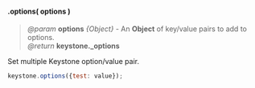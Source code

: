 #### .options( options )
> *@param* **options** _{Object}_  - An **Object** of key/value pairs to add to options.  
> _@return_ **keystone._options** 

Set multiple Keystone option/value pair.

```javascript
keystone.options({test: value});
```
<div class="code-header addGitHubLink" data-file="lib/core/options.js#L148-L174"> </div><pre class=" language-javascript hideCode api"></pre> 
